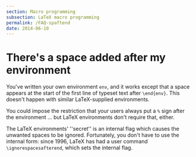 ```yaml
---
section: Macro programming
subsection: LaTeX macro programming
permalink: /FAQ-spaftend
date: 2014-06-10
---
```


# There's a space added after my environment

You've written your own environment `env`, and it works
except that a space appears at the start of the first line of typeset
text after `\end{env}`.  This doesn't happen with similar
LaTeX-supplied environments.

You could impose the restriction that your users always put a
 `%`  sign after the environment&nbsp;&hellip; but
LaTeX environments don't require that, either.

The LaTeX environments' ''secret'' is an internal flag which causes
the unwanted spaces to be ignored.  Fortunately, you don't have to use
the internal form: since 1996, LaTeX has had a user command
`\ignorespacesafterend`, which sets the internal flag.

